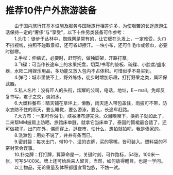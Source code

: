 # 推荐10件户外旅游装备  

&emsp;&emsp;由于国内旅行其基本设施及服务与国际旅行相差许多，为使艰苦的长途旅游生活保持一定的“奢侈”与“享受”，以下十件另类装备可作参考：  
&emsp;&emsp;1.头巾：徒步于丛林中，蜘蛛网是常有的，让它缠在头发上，一定难受，头巾不挡视线，拍照不碰取景框，还可省却擦汗。一块小布，还可作毛巾或领巾，必要时御寒。  
&emsp;&emsp;2.手杖：伸缩式，必要时，赶野狗，做独脚架，开路打草。  
&emsp;&emsp;3.飞碟：可当作长途车上的水果托盘，切菜/书写的垫板、碗碟、小脸盆/盛水器，水陆二用娱乐用品，多功能又放入包内不占体积。可惜似乎不易买到。  
&emsp;&emsp;4.弹弓：城市里使不上，野外练练，徒步时增加乐趣，打打野果之类，属环保武器。  
&emsp;&emsp;5.私人名片：没有吓人的头衔，炫耀的公司，电话，地址，E－mail。免却反复书写，君子之交，淡如水。  
&emsp;&emsp;6.大塑料餐布：晴天铺在草坪上，懒散，雨天连人带包盖住，雨披可不带，防水衣防不住的雨天，要么睡觉，要么游泳，要么，长途车赶路。  
&emsp;&emsp;7.大方布：一来可作浴巾，峡谷瀑布游完泳，众目睽睽下，换裤子就如此了，二来帮MM披肩上防晒，旅馆床单脏，就拿它当床单了。泰国的筒裙最合适了，还可做裙子。出门在外，偶而穿上，逛夜市，怕什么，想拍就拍吧，我是傣家的。  
&emsp;&emsp;8.洗漱包：用处不说了，井井有条而已。  
&emsp;&emsp;9.密封袋：每次出门，带10个，湿的衣裤，买的零嘴，皆可装入。塑料袋的不密封常会误事。  
&emsp;&emsp;10.扑克牌：打打牌，算算命是一，关键时刻，可作路标，54张，100米一张，可写5400米。牌上还可给后来人留言，当然，如何放得醒目，也是一学问。  
&emsp;&emsp;以上物品，无论重量及体积都适宜背包族，不妨一试。  